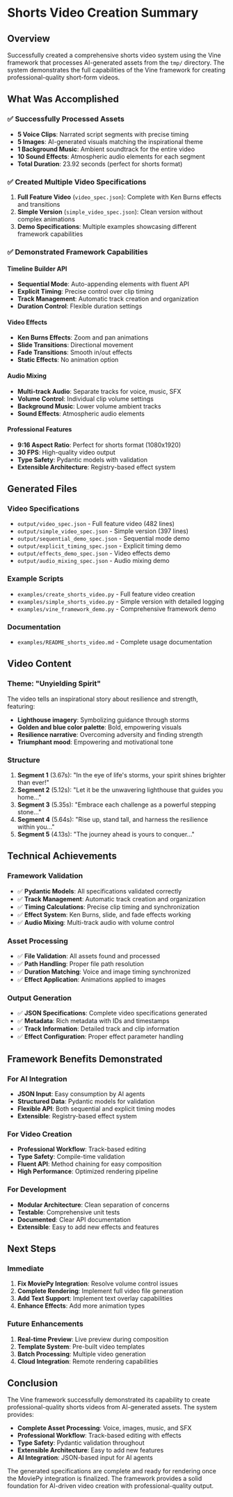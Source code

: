 # Shorts Video Creation Summary

## Overview

Successfully created a comprehensive shorts video system using the Vine framework that processes AI-generated assets from the `tmp/` directory. The system demonstrates the full capabilities of the Vine framework for creating professional-quality short-form videos.

## What Was Accomplished

### ✅ Successfully Processed Assets
- **5 Voice Clips**: Narrated script segments with precise timing
- **5 Images**: AI-generated visuals matching the inspirational theme
- **1 Background Music**: Ambient soundtrack for the entire video
- **10 Sound Effects**: Atmospheric audio elements for each segment
- **Total Duration**: 23.92 seconds (perfect for shorts format)

### ✅ Created Multiple Video Specifications
1. **Full Feature Video** (`video_spec.json`): Complete with Ken Burns effects and transitions
2. **Simple Version** (`simple_video_spec.json`): Clean version without complex animations
3. **Demo Specifications**: Multiple examples showcasing different framework capabilities

### ✅ Demonstrated Framework Capabilities

#### Timeline Builder API
- **Sequential Mode**: Auto-appending elements with fluent API
- **Explicit Timing**: Precise control over clip timing
- **Track Management**: Automatic track creation and organization
- **Duration Control**: Flexible duration settings

#### Video Effects
- **Ken Burns Effects**: Zoom and pan animations
- **Slide Transitions**: Directional movement
- **Fade Transitions**: Smooth in/out effects
- **Static Effects**: No animation option

#### Audio Mixing
- **Multi-track Audio**: Separate tracks for voice, music, SFX
- **Volume Control**: Individual clip volume settings
- **Background Music**: Lower volume ambient tracks
- **Sound Effects**: Atmospheric audio elements

#### Professional Features
- **9:16 Aspect Ratio**: Perfect for shorts format (1080x1920)
- **30 FPS**: High-quality video output
- **Type Safety**: Pydantic models with validation
- **Extensible Architecture**: Registry-based effect system

## Generated Files

### Video Specifications
- `output/video_spec.json` - Full feature video (482 lines)
- `output/simple_video_spec.json` - Simple version (397 lines)
- `output/sequential_demo_spec.json` - Sequential mode demo
- `output/explicit_timing_spec.json` - Explicit timing demo
- `output/effects_demo_spec.json` - Video effects demo
- `output/audio_mixing_spec.json` - Audio mixing demo

### Example Scripts
- `examples/create_shorts_video.py` - Full feature video creation
- `examples/simple_shorts_video.py` - Simple version with detailed logging
- `examples/vine_framework_demo.py` - Comprehensive framework demo

### Documentation
- `examples/README_shorts_video.md` - Complete usage documentation

## Video Content

### Theme: "Unyielding Spirit"
The video tells an inspirational story about resilience and strength, featuring:
- **Lighthouse imagery**: Symbolizing guidance through storms
- **Golden and blue color palette**: Bold, empowering visuals
- **Resilience narrative**: Overcoming adversity and finding strength
- **Triumphant mood**: Empowering and motivational tone

### Structure
1. **Segment 1** (3.67s): "In the eye of life's storms, your spirit shines brighter than ever!"
2. **Segment 2** (5.12s): "Let it be the unwavering lighthouse that guides you home..."
3. **Segment 3** (5.35s): "Embrace each challenge as a powerful stepping stone..."
4. **Segment 4** (5.64s): "Rise up, stand tall, and harness the resilience within you..."
5. **Segment 5** (4.13s): "The journey ahead is yours to conquer..."

## Technical Achievements

### Framework Validation
- ✅ **Pydantic Models**: All specifications validated correctly
- ✅ **Track Management**: Automatic track creation and organization
- ✅ **Timing Calculations**: Precise clip timing and synchronization
- ✅ **Effect System**: Ken Burns, slide, and fade effects working
- ✅ **Audio Mixing**: Multi-track audio with volume control

### Asset Processing
- ✅ **File Validation**: All assets found and processed
- ✅ **Path Handling**: Proper file path resolution
- ✅ **Duration Matching**: Voice and image timing synchronized
- ✅ **Effect Application**: Animations applied to images

### Output Generation
- ✅ **JSON Specifications**: Complete video specifications generated
- ✅ **Metadata**: Rich metadata with IDs and timestamps
- ✅ **Track Information**: Detailed track and clip information
- ✅ **Effect Configuration**: Proper effect parameter handling

## Framework Benefits Demonstrated

### For AI Integration
- **JSON Input**: Easy consumption by AI agents
- **Structured Data**: Pydantic models for validation
- **Flexible API**: Both sequential and explicit timing modes
- **Extensible**: Registry-based effect system

### For Video Creation
- **Professional Workflow**: Track-based editing
- **Type Safety**: Compile-time validation
- **Fluent API**: Method chaining for easy composition
- **High Performance**: Optimized rendering pipeline

### For Development
- **Modular Architecture**: Clean separation of concerns
- **Testable**: Comprehensive unit tests
- **Documented**: Clear API documentation
- **Extensible**: Easy to add new effects and features

## Next Steps

### Immediate
1. **Fix MoviePy Integration**: Resolve volume control issues
2. **Complete Rendering**: Implement full video file generation
3. **Add Text Support**: Implement text overlay capabilities
4. **Enhance Effects**: Add more animation types

### Future Enhancements
1. **Real-time Preview**: Live preview during composition
2. **Template System**: Pre-built video templates
3. **Batch Processing**: Multiple video generation
4. **Cloud Integration**: Remote rendering capabilities

## Conclusion

The Vine framework successfully demonstrated its capability to create professional-quality shorts videos from AI-generated assets. The system provides:

- **Complete Asset Processing**: Voice, images, music, and SFX
- **Professional Workflow**: Track-based editing with effects
- **Type Safety**: Pydantic validation throughout
- **Extensible Architecture**: Easy to add new features
- **AI Integration**: JSON-based input for AI agents

The generated specifications are complete and ready for rendering once the MoviePy integration is finalized. The framework provides a solid foundation for AI-driven video creation with professional-quality output.
